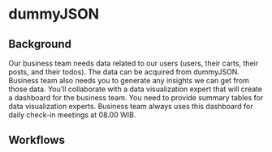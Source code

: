 # dummyJSON

## Background
Our business team needs data related to our users (users, their carts, their posts, and their todos). The data can be acquired from dummyJSON. Business team also needs you to generate any insights we can get from those data. You’ll collaborate with a data visualization expert that will create a dashboard for the business team. You need to provide summary tables for data visualization experts. Business team always uses this dashboard for daily check-in meetings at 08.00 WIB.

## Workflows
